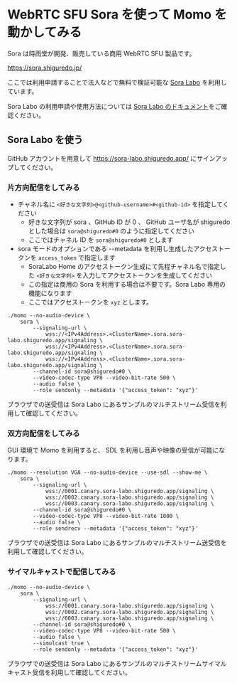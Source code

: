 # WebRTC SFU Sora を使って Momo を動かしてみる

Sora は時雨堂が開発、販売している商用 WebRTC SFU 製品です。

https://sora.shiguredo.jp/

ここでは利用申請することで法人などで無料で検証可能な [Sora Labo](https://sora-labo.shiguredo.app/) を利用しています。

Sora Labo の利用申請や使用方法については [Sora Labo のドキュメント](https://github.com/shiguredo/sora-labo-doc)をご確認ください。

## Sora Labo を使う

GitHub アカウントを用意して https://sora-labo.shiguredo.app/ にサインアップしてください。

### 片方向配信をしてみる

- チャネル名に `<好きな文字列>@<github-username>#<github-id>` を指定してください
    - 好きな文字列が sora 、GitHub ID が 0 、 GitHub ユーザ名が shiguredo とした場合は `sora@shiguredo#0` のように指定してください
    - ここではチャネル ID を `sora@shiguredo#0` とします
- sora モードのオプションである --metadata を利用し生成したアクセストークンを `access_token` で指定します
    - SoraLabo Home のアクセストークン生成にて先程チャネル名で指定した `<好きな文字列>` を入力してアクセストークンを生成してください
    - この指定は商用の Sora を利用する場合は不要です。Sora Labo 専用の機能になります
    - ここではアクセストークンを `xyz` とします。

```shell
./momo --no-audio-device \
    sora \
        --signaling-url \
            wss://<IPv4Address>.<ClusterName>.sora.sora-labo.shiguredo.app/signaling \
            wss://<IPv4Address>.<ClusterName>.sora.sora-labo.shiguredo.app/signaling \
            wss://<IPv4Address>.<ClusterName>.sora.sora-labo.shiguredo.app/signaling \
        --channel-id sora@shiguredo#0 \
        --video-codec-type VP8 --video-bit-rate 500 \
        --audio false \
        --role sendonly --metadata '{"access_token": "xyz"}'
```

ブラウザでの送受信は Sora Labo にあるサンプルのマルチストリーム受信を利用して確認してください。

### 双方向配信をしてみる

GUI 環境で Momo を利用すると、 SDL を利用し音声や映像の受信が可能になります。

```shell
./momo --resolution VGA --no-audio-device --use-sdl --show-me \
    sora \
        --signaling-url \
            wss://0001.canary.sora-labo.shiguredo.app/signaling \
            wss://0002.canary.sora-labo.shiguredo.app/signaling \
            wss://0003.canary.sora-labo.shiguredo.app/signaling \
        --channel-id sora@shiguredo#0 \
        --video-codec-type VP8 --video-bit-rate 1000 \
        --audio false \
        --role sendrecv --metadata '{"access_token": "xyz"}'
```

ブラウザでの送受信は Sora Labo にあるサンプルのマルチストリーム送受信を利用して確認してください。

### サイマルキャストで配信してみる

```shell
./momo --no-audio-device \
    sora \
        --signaling-url \
            wss://0001.canary.sora-labo.shiguredo.app/signaling \
            wss://0002.canary.sora-labo.shiguredo.app/signaling \
            wss://0003.canary.sora-labo.shiguredo.app/signaling \
        --channel-id sora@shiguredo#0 \
        --video-codec-type VP8 --video-bit-rate 500 \
        --audio false \
        --simulcast true \
        --role sendonly --metadata '{"access_token": "xyz"}'
```

ブラウザでの送受信は Sora Labo にあるサンプルのマルチストリームサイマルキャスト受信を利用して確認してください。
